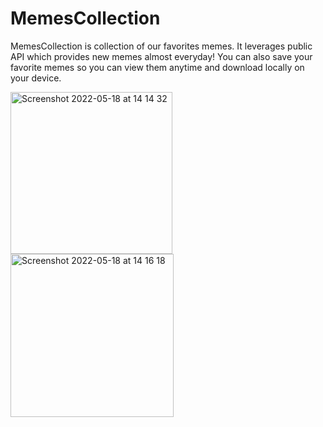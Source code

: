 # MemesCollection

MemesCollection is collection of our favorites memes. It leverages public API which provides new memes almost everyday! You can also save your favorite memes so you can view them anytime and download locally on your device.

<img width="259" alt="Screenshot 2022-05-18 at 14 14 32" src="https://user-images.githubusercontent.com/37752740/169047884-1101e0f4-fc72-4443-a98f-a745535730a2.png">

<img width="261" alt="Screenshot 2022-05-18 at 14 16 18" src="https://user-images.githubusercontent.com/37752740/169047889-a8b4011e-09ba-44f6-8c02-e1ebb4397444.png">
